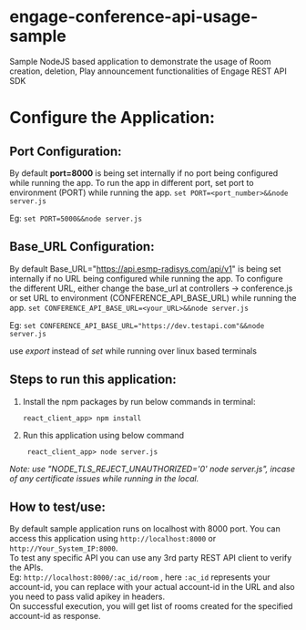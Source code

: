 
# engage-conference-api-usage-sample
Sample NodeJS based application to demonstrate the usage of Room creation, deletion, Play announcement functionalities of Engage REST API SDK


# Configure the Application:
## Port Configuration: 
By default **port=8000** is being set internally if no port being configured while running the app. To run the app in different port, set port to environment (PORT) while running the app. `set PORT=<port_number>&&node server.js` 

Eg: 
     `set PORT=5000&&node server.js`
     

## Base_URL Configuration: 
By default Base_URL="https://api.esmp-radisys.com/api/v1" is being set internally if no URL being configured while running the app. To configure the different URL, either change the base_url  at controllers -> conference.js or set URL to environment (CONFERENCE_API_BASE_URL) while running the app. `set CONFERENCE_API_BASE_URL=<your_URL>&&node server.js`
     
Eg: 
     `set CONFERENCE_API_BASE_URL="https://dev.testapi.com"&&node server.js`
     
 use *export* instead of *set* while running over linux based terminals
     

## Steps to run this application:

 1. Install the npm packages by run below commands in terminal:

		react_client_app> npm install

2. Run this application using below command

		react_client_app> node server.js

*Note: use "NODE_TLS_REJECT_UNAUTHORIZED='0' node server.js", incase of any certificate issues while running in the local.* 


## How to test/use:
By default sample application runs on localhost with 8000 port. You can access this application using `http://localhost:8000` or `http://Your_System_IP:8000`.\
To test any specific API you can use any 3rd party REST API client to verify the APIs.\
Eg: `http://localhost:8000/:ac_id/room` , here `:ac_id` represents your account-id, you can replace with your actual account-id in the URL and also you need to pass valid apikey in headers.\
On successful execution, you will get list of rooms created for the specified account-id as response.

